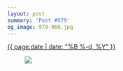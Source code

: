 ```yaml
---
layout: post
summary: 'Post #979'
og_image: 979-960.jpg
---
```


<p>
 <time>
  <a href="/979">
   {{ page.date | date: "%B %-d, %Y" }}
  </a>
 </time>
 <a href="/979">
  <figure data-taken="10/13/2019">
   <img sizes="(min-width: 700px) 50vw, calc(100vw - 2rem)" src="{{ site.assets_url }}/979-480.jpg" srcset="{{ site.assets_url }}/979-240.jpg 240w, {{ site.assets_url }}/979-480.jpg 480w, {{ site.assets_url }}/979-720.jpg 720w, {{ site.assets_url }}/979-960.jpg 960w"/>
  </figure>
 </a>
</p>
